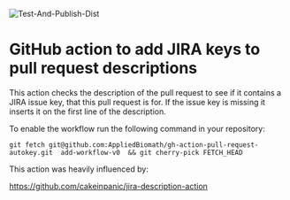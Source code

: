 
![Test-And-Publish-Dist](https://github.com/AppliedBiomath/gh-action-pull-request-autokey/workflows/Test-And-Publish-Dist/badge.svg)

# GitHub action to add JIRA keys to pull request descriptions

This action checks the description of the pull request to see if it contains a JIRA issue key, that
this pull request is for.  If the issue key is missing it inserts it on the first line of the 
description.

To enable the workflow run the following command in your repository:


```
git fetch git@github.com:AppliedBiomath/gh-action-pull-request-autokey.git  add-workflow-v0  && git cherry-pick FETCH_HEAD
```

This action was heavily influenced by:

https://github.com/cakeinpanic/jira-description-action

